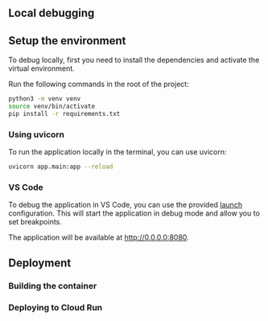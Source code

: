 ## Local debugging

## Setup the environment

To debug locally, first you need to install the dependencies and activate the virtual environment.

Run the following commands in the root of the project:

```bash
python3 -m venv venv
source venv/bin/activate
pip install -r requirements.txt
```

### Using uvicorn

To run the application locally in the terminal, you can use uvicorn:

```bash
uvicorn app.main:app --reload
```

### VS Code

To debug the application in VS Code, you can use the provided [launch](.vscode/launch.json) configuration. This will start the application in debug mode and allow you to set breakpoints.

The application will be available at http://0.0.0.0:8080.

## Deployment

### Building the container

### Deploying to Cloud Run